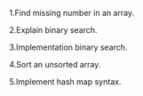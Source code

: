 1.Find missing number in an array.   

2.Explain binary search.   

3.Implementation binary search. 

4.Sort an unsorted array. 

5.Implement hash map syntax.
